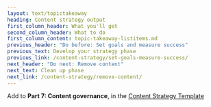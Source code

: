 ```yaml
---
layout: text/topictakeaway
heading: Content strategy output
first_column_header: What you'll get
second_column_header: What to do
first_column_content: topic-takeaway-listitems.md
previous_header: "Do before: Set goals and measure success"
previous_text: Develop your strategy phase
previous_link: /content-strategy/set-goals-measure-success/
next_header: "Do next: Remove content"
next_text: Clean up phase
next_link: /content-strategy/remove-content/
---
```


Add to **Part 7: Content governance**, in the [Content Strategy Template](/content-strategy/start-content-strategy/show-problem-evidence/content-strategy-template/)
